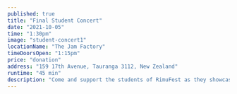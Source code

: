 ```yaml
---
published: true
title: "Final Student Concert"
date: "2021-10-05"
time: "1:30pm"
image: "student-concert1"
locationName: "The Jam Factory"
timeDoorsOpen: "1:15pm"
price: "donation"
address: "159 17th Avenue, Tauranga 3112, New Zealand"
runtime: "45 min"
description: "Come and support the students of RimuFest as they showcase their hard work from this year's holiday programme. Students will be featured in the Viola ensemble led by Donald Maurice and in solo."
---
```

